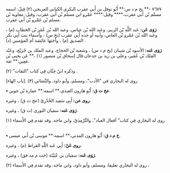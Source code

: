 ٧٦٧٧ -** بخ م د س:** أَبُو نوفل بن أَبي عقرب البكري الكناني العريجي (٢) قِيلَ: اسمه مسلم بْن أَبي عقرب،**** وقيل:**** عَمْرو ابن مسلم بْن أَبي عقرب، وقيل: معاوية بْن مسلم بْن عَمْرو بْن أَبي عقرب.

**رَوَى عَن:** عَبد اللَّهِ بْن الزبير، وعَبد الله بْن عباس، وعبد الله بْن عُمَر بْن الخطاب (م) ، وعَبد الله بْن عَمْرو بْن العاص، وأبيه أو جده أَبِي عقرب (بخ س) ، وأسماء بنت أَبِي بكر الصديق (م) ، وأختها عائشة أم المؤمنين (د) .

**رَوَى عَنه:** الأسود بْن شيبان (بخ م د س) ، وشعبة بْن الحجاج، وعبد الملك بن جُرَيْج، وعَبْد الملك بْن عُمَير، وعلي بن زيد بن جدعان.قال إسحاق بْن منصور (١) ،** عَن يحيى بْن مَعِين:** ثقة.

وذكره ابنُ حِبَّان فِي كتاب "الثقات" (٢) .

روى له البخاري في "الأدب"، ومسلم، وأبو داود، والنَّسَائي (٣) .[باب الهاء]

**• عخ ت ق:** أَبُو هارون العبدي،** اسمه:** عمارة بْن جوين.

**روى عن:** أَبِي سَعِيد الخُدْرِيّ (عخ ت ق) ، وغيره.

**رَوَى عَنه:** سفيان الثوري (ت ق) ، وغيره.

روى له البخاري فِي كتاب" أفعال العباد"، والتِّرْمِذِيّ، وابن ماجه. وقد تقدم فِي الأَسماء (١) .

**• خ م د ق:** أَبُو هارون المدني،** اسمه:** موسى بْن أَبي عيسى.

**روى عَنْ:** أَبِي عَبد اللَّهِ القراظ (م) ، وغيره.

**رَوَى عَنه:** سفيان بن عُيَيْنَة (خت م مد فق) ، وغيره.

روى له البخاري تعليقا، ومسلم، وأبو داود، وابن ماجه. وقد تقدم فِي الأَسماء (٢) .